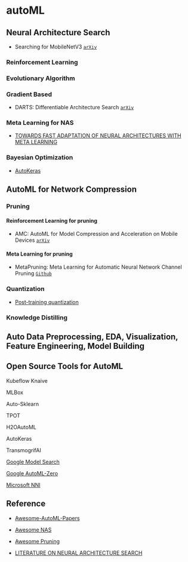 # autoML

## Neural Architecture Search

* Searching for MobileNetV3 [`arXiv`](https://arxiv.org/abs/1905.02244?context=cs)


### Reinforcement Learning

### Evolutionary Algorithm

### Gradient Based

* DARTS: Differentiable Architecture Search [`arXiv`](https://arxiv.org/abs/1806.09055)

### Meta Learning for NAS

* [TOWARDS FAST ADAPTATION OF NEURAL ARCHITECTURES WITH META LEARNING](https://openreview.net/forum?id=r1eowANFvr)

### Bayesian Optimization

* [AutoKeras](https://autokeras.com/)

## AutoML for Network Compression

### Pruning

#### Reinforcement Learning for pruning

* AMC: AutoML for Model Compression and Acceleration on Mobile Devices [`arXiv`](https://arxiv.org/abs/1802.03494)

#### Meta Learning for pruning

* MetaPruning: Meta Learning for Automatic Neural Network Channel Pruning [`Github`](https://github.com/liuzechun/MetaPruning)

### Quantization

* [Post-training quantization](https://www.tensorflow.org/lite/performance/post_training_quantization)

### Knowledge Distilling

## Auto Data Preprocessing, EDA, Visualization, Feature Engineering, Model Building 

## Open Source Tools for AutoML

Kubeflow Knaive

MLBox

Auto-Sklearn

TPOT

H2OAutoML 

AutoKeras

TransmogrifAI

[Google Model Search](https://github.com/google/model_search)

[Google AutoML-Zero](https://github.com/google-research/google-research/tree/master/automl_zero)

[Microsoft NNI](https://github.com/microsoft/nni) 


## Reference
* [Awesome-AutoML-Papers](https://github.com/hibayesian/awesome-automl-papers)

* [Awesome NAS](https://github.com/D-X-Y/Awesome-NAS)

* [Awesome Pruning](https://github.com/he-y/Awesome-Pruning)

* [LITERATURE ON NEURAL ARCHITECTURE SEARCH](https://www.automl.org/automl/literature-on-neural-architecture-search/)



